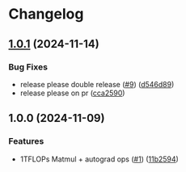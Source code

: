 # Changelog

## [1.0.1](https://github.com/zanussbaum/surfgrad/compare/v1.0.0...v1.0.1) (2024-11-14)


### Bug Fixes

* release please double release ([#9](https://github.com/zanussbaum/surfgrad/issues/9)) ([d546d89](https://github.com/zanussbaum/surfgrad/commit/d546d8911247cd05fa67249f4884332ad2699275))
* release please on pr ([cca2590](https://github.com/zanussbaum/surfgrad/commit/cca259003bd4e2ec90fd4799dc14c8b85f55d35b))

## 1.0.0 (2024-11-09)


### Features

* 1TFLOPs Matmul + autograd ops ([#1](https://github.com/zanussbaum/surfgrad/issues/1)) ([11b2594](https://github.com/zanussbaum/surfgrad/commit/11b25949220389fd51d119861fa6d039a565eda8))
